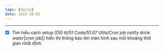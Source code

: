 ```yaml
---
tags: [daily]
date: 2022-10-02
---
```


---
- [x] Tìm hiểu cách setup [[50 til/51 Code/51.07 Utils/Cron job notify drink water|cron job]] hiển thị thông báo lên màn hình sau mỗi khoảng thời gian nhất định.